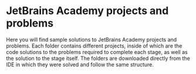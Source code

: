 # JetBrains Academy projects and problems
Here you will find sample solutions to JetBrains Academy projects and problems. Each folder contains different projects, inside of which are the code solutions to the problems required to complete each stage, as well as the solution to the stage itself. The folders are downloaded directly from the IDE in which they were solved and follow the same structure.
